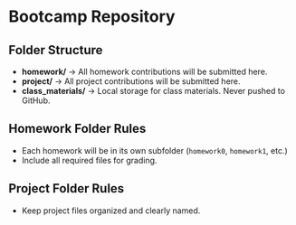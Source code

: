# Bootcamp Repository

## Folder Structure
- **homework/** -> All homework contributions will be submitted here.
- **project/** -> All project contributions will be submitted here.
- **class_materials/** -> Local storage for class materials. Never pushed to GitHub.

## Homework Folder Rules
- Each homework will be in its own subfolder (`homework0`, `homework1`, etc.)
- Include all required files for grading.

## Project Folder Rules
- Keep project files organized and clearly named.
